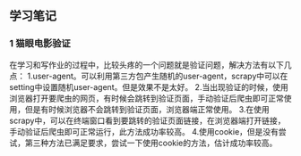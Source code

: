 ## 学习笔记

### 1 猫眼电影验证

在学习和写作业的过程中，比较头疼的一个问题就是验证问题，解决方法有以下几点：
1.user-agent。可以利用第三方包产生随机的user-agent，scrapy中可以在setting中设置随机user-agent。但是效果不是太好。
2.当出现验证的时候，使用浏览器打开要爬虫的网页，有时候会跳转到验证页面，手动验证后爬虫即可正常使用，但是有时候浏览器不会跳转到验证页面，浏览器端正常使用。
3.在使用scrapy中，可以在终端窗口看到要跳转的验证页面链接，在浏览器端打开链接，手动验证后爬虫即可正常运行，此方法成功率较高。
4.使用cookie，但是没有尝试，第三种方法已满足要求，尝试一下使用cookie的方法，估计成功率较高。

